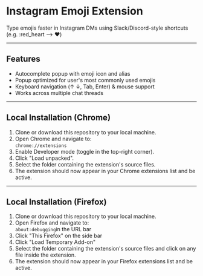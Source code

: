 # Instagram Emoji Extension
Type emojis faster in Instagram DMs using Slack/Discord-style shortcuts (e.g. :red_heart --> ❤️)

---

## Features
- Autocomplete popup with emoji icon and alias
- Popup optimized for user's most commonly used emojis
- Keyboard navigation (↑ ↓, Tab, Enter) & mouse support  
- Works across multiple chat threads

---

## Local Installation (Chrome)
1. Clone or download this repository to your local machine.
2. Open Chrome and navigate to:  
   `chrome://extensions`
3. Enable Developer mode (toggle in the top-right corner).
4. Click "Load unpacked".
5. Select the folder containing the extension's source files.
6. The extension should now appear in your Chrome extensions list and be active.

---

## Local Installation (Firefox)
1. Clone or download this repository to your local machine.
2. Open Firefox and navigate to:  
   `about:debugging`in the URL bar
3. Click "This Firefox" on the side bar
4. Click "Load Temporary Add-on"
5. Select the folder containing the extension's source files and click on any file inside the extension.
6. The extension should now appear in your Firefox extensions list and be active.

